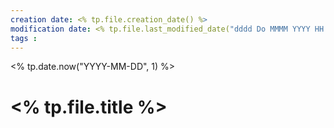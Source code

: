 ```yaml
---
creation date: <% tp.file.creation_date() %> 
modification date: <% tp.file.last_modified_date("dddd Do MMMM YYYY HH:mm:ss") %> 
tags :
---
```


<% tp.date.now("YYYY-MM-DD", 1) %> 

# <% tp.file.title %> 